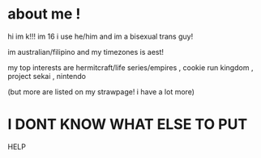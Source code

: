 
# about me !
<p> hi im k!!! im 16 i use he/him and im a bisexual trans guy! </p>
</p> im australian/filipino and my timezones is aest! </p>
<p> my top interests are hermitcraft/life series/empires , cookie run kingdom , project sekai , nintendo </p>
<p> (but more are listed on my strawpage! i have a lot more) </p>

# I DONT KNOW WHAT ELSE TO PUT
HELP
